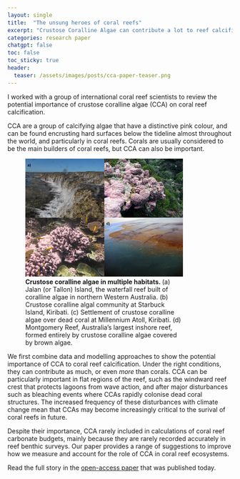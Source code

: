 ```yaml
---
layout: single
title:  "The unsung heroes of coral reefs"
excerpt: "Crustose Coralline Algae can contribute a lot to reef calcification"
categories: research paper
chatgpt: false
toc: false
toc_sticky: true
header:
  teaser: /assets/images/posts/cca-paper-teaser.png
---
```


I worked with a group of international coral reef scientists to review the potential importance of crustose coralline algae (CCA) on coral reef calcification.

CCA are a group of calcifying algae that have a distinctive pink colour, and can be found encrusting hard surfaces below the tideline almost throughout the world, and particularly in coral reefs.
Corals are usually considered to be the main builders of coral reefs, but CCA can also be important.

<figure style="width: 70%" class="align-center">
  <!-- <img src="{{ site.url }}{{ site.baseurl }}/assets/images/bio-Madi-coral.png" alt="Coral close-up"> -->
  <img src="/assets/images/posts/cca-paper-Fig2.png" alt="Images of CCA on coral reefs.">
  <figcaption> <strong> Crustose coralline algae in multiple habitats. </strong> (a) Jalan (or Tallon) Island, the waterfall reef built of coralline algae in northern Western Australia. (b) Crustose coralline algal community at Starbuck Island, Kiribati. (c) Settlement of crustose coralline algae over dead coral at Millennium Atoll, Kiribati. (d) Montgomery Reef, Australia’s largest inshore reef, formed entirely by crustose coralline algae covered by brown algae.
</figcaption>
</figure>

We first combine data and modelling approaches to show the potential importance of CCA to coral reef calcification.
Under the right conditions, they can contribute as much, or even *more* than corals.
CCA can be particularly important in flat regions of the reef, such as the windward reef crest that protects lagoons from wave action, and after major disturbances such as bleaching events where CCAs rapidly colonise dead coral structures.
The increased frequency of these disturbances with climate change mean that CCAs may become increasingly critical to the surival of coral reefs in future.

Despite their importance, CCA rarely included in calculations of coral reef carbonate budgets, mainly because they are rarely recorded accurately in reef benthic surveys.
Our paper provides a range of suggestions to improve how we measure and account for the role of CCA in coral reef ecosystems.

Read the full story in the [open-access paper](https://www.nature.com/articles/s43247-023-00766-w) that was published today.

